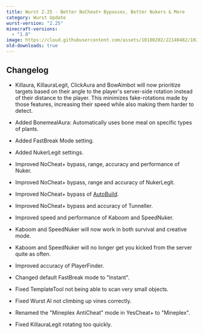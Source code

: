 ```yaml
---
title: Wurst 2.25 - Better NoCheat+ Bypasses, Better Nukers & More
category: Wurst Update
wurst-version: "2.25"
minecraft-versions:
  - "1.8"
image: https://cloud.githubusercontent.com/assets/10100202/22140482/1024c326-deed-11e6-8096-c0d2085eba88.jpg
old-downloads: true
---
```

## Changelog

- Killaura, KillauraLegit, ClickAura and BowAimbot will now prioritize targets based on their angle to the player's server-side rotation instead of their distance to the player. This minimizes fake-rotations made by those features, increasing their speed while also making them harder to detect.

- Added BonemealAura: Automatically uses bone meal on specific types of plants.

- Added FastBreak Mode setting.

- Added NukerLegit settings.

- Improved NoCheat+ bypass, range, accuracy and performance of Nuker.

- Improved NoCheat+ bypass, range and accuracy of NukerLegit.

- Improved NoCheat+ bypass of [AutoBuild](https://wiki.wurstclient.net/hack/autobuild).

- Improved NoCheat+ bypass and accuracy of Tunneller.

- Improved speed and performance of Kaboom and SpeedNuker.

- Kaboom and SpeedNuker will now work in both survival and creative mode.

- Kaboom and SpeedNuker will no longer get you kicked from the server quite as often.

- Improved accuracy of PlayerFinder.

- Changed default FastBreak mode to "Instant".

- Fixed TemplateTool not being able to scan very small objects.

- Fixed Wurst AI not climbing up vines correctly.

- Renamed the "Mineplex AntiCheat" mode in YesCheat+ to "Mineplex".

- Fixed KillauraLegit rotating too quickly.
